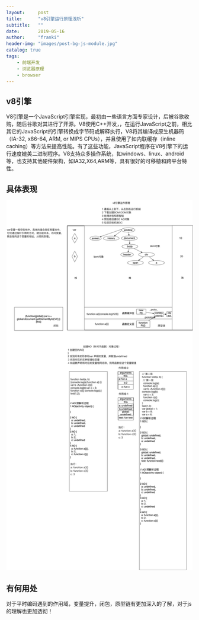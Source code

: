 ```yaml
---
layout:     post
title:      "v8引擎运行原理浅析"
subtitle:   ""
date:       2019-05-16
author:     "franki"
header-img: "images/post-bg-js-module.jpg"
catalog: true
tags:
    - 前端开发
    - 浏览器原理
    - browser
---
```


## v8引擎

V8引擎是一个JavaScript引擎实现，最初由一些语言方面专家设计，后被谷歌收购，随后谷歌对其进行了开源。V8使用C++开发，，在运行JavaScript之前，相比其它的JavaScript的引擎转换成字节码或解释执行，V8将其编译成原生机器码（IA-32, x86-64, ARM, or MIPS CPUs），并且使用了如内联缓存（inline caching）等方法来提高性能。有了这些功能，JavaScript程序在V8引擎下的运行速度媲美二进制程序。V8支持众多操作系统，如windows、linux、android等，也支持其他硬件架构，如IA32,X64,ARM等，具有很好的可移植和跨平台特性。

## 具体表现

![v8](/images/posts/browser/v8.png)

## 有何用处

对于平时编码遇到的作用域，变量提升，闭包，原型链有更加深入的了解，对于js的理解也更加透彻！
